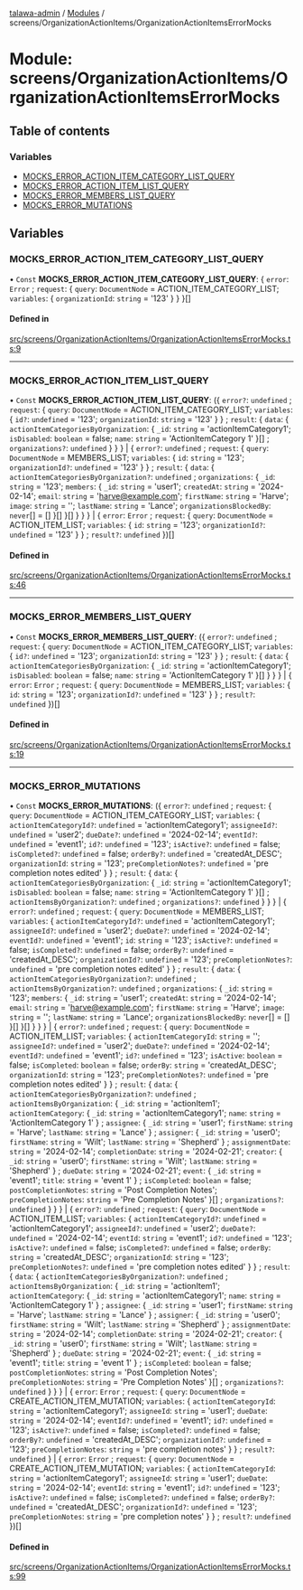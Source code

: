 [talawa-admin](../README.md) / [Modules](../modules.md) / screens/OrganizationActionItems/OrganizationActionItemsErrorMocks

# Module: screens/OrganizationActionItems/OrganizationActionItemsErrorMocks

## Table of contents

### Variables

- [MOCKS\_ERROR\_ACTION\_ITEM\_CATEGORY\_LIST\_QUERY](screens_OrganizationActionItems_OrganizationActionItemsErrorMocks.md#mocks_error_action_item_category_list_query)
- [MOCKS\_ERROR\_ACTION\_ITEM\_LIST\_QUERY](screens_OrganizationActionItems_OrganizationActionItemsErrorMocks.md#mocks_error_action_item_list_query)
- [MOCKS\_ERROR\_MEMBERS\_LIST\_QUERY](screens_OrganizationActionItems_OrganizationActionItemsErrorMocks.md#mocks_error_members_list_query)
- [MOCKS\_ERROR\_MUTATIONS](screens_OrganizationActionItems_OrganizationActionItemsErrorMocks.md#mocks_error_mutations)

## Variables

### MOCKS\_ERROR\_ACTION\_ITEM\_CATEGORY\_LIST\_QUERY

• `Const` **MOCKS\_ERROR\_ACTION\_ITEM\_CATEGORY\_LIST\_QUERY**: \{ `error`: `Error` ; `request`: \{ `query`: `DocumentNode` = ACTION\_ITEM\_CATEGORY\_LIST; `variables`: \{ `organizationId`: `string` = '123' \}  \}  \}[]

#### Defined in

[src/screens/OrganizationActionItems/OrganizationActionItemsErrorMocks.ts:9](https://github.com/vasujain275/talawa-admin/blob/b5dc326/src/screens/OrganizationActionItems/OrganizationActionItemsErrorMocks.ts#L9)

___

### MOCKS\_ERROR\_ACTION\_ITEM\_LIST\_QUERY

• `Const` **MOCKS\_ERROR\_ACTION\_ITEM\_LIST\_QUERY**: (\{ `error?`: `undefined` ; `request`: \{ `query`: `DocumentNode` = ACTION\_ITEM\_CATEGORY\_LIST; `variables`: \{ `id?`: `undefined` = '123'; `organizationId`: `string` = '123' \}  \} ; `result`: \{ `data`: \{ `actionItemCategoriesByOrganization`: \{ `_id`: `string` = 'actionItemCategory1'; `isDisabled`: `boolean` = false; `name`: `string` = 'ActionItemCategory 1' \}[] ; `organizations?`: `undefined`  \}  \}  \} \| \{ `error?`: `undefined` ; `request`: \{ `query`: `DocumentNode` = MEMBERS\_LIST; `variables`: \{ `id`: `string` = '123'; `organizationId?`: `undefined` = '123' \}  \} ; `result`: \{ `data`: \{ `actionItemCategoriesByOrganization?`: `undefined` ; `organizations`: \{ `_id`: `string` = '123'; `members`: \{ `_id`: `string` = 'user1'; `createdAt`: `string` = '2024-02-14'; `email`: `string` = 'harve@example.com'; `firstName`: `string` = 'Harve'; `image`: `string` = ''; `lastName`: `string` = 'Lance'; `organizationsBlockedBy`: `never`[] = [] \}[]  \}[]  \}  \}  \} \| \{ `error`: `Error` ; `request`: \{ `query`: `DocumentNode` = ACTION\_ITEM\_LIST; `variables`: \{ `id`: `string` = '123'; `organizationId?`: `undefined` = '123' \}  \} ; `result?`: `undefined`  \})[]

#### Defined in

[src/screens/OrganizationActionItems/OrganizationActionItemsErrorMocks.ts:46](https://github.com/vasujain275/talawa-admin/blob/b5dc326/src/screens/OrganizationActionItems/OrganizationActionItemsErrorMocks.ts#L46)

___

### MOCKS\_ERROR\_MEMBERS\_LIST\_QUERY

• `Const` **MOCKS\_ERROR\_MEMBERS\_LIST\_QUERY**: (\{ `error?`: `undefined` ; `request`: \{ `query`: `DocumentNode` = ACTION\_ITEM\_CATEGORY\_LIST; `variables`: \{ `id?`: `undefined` = '123'; `organizationId`: `string` = '123' \}  \} ; `result`: \{ `data`: \{ `actionItemCategoriesByOrganization`: \{ `_id`: `string` = 'actionItemCategory1'; `isDisabled`: `boolean` = false; `name`: `string` = 'ActionItemCategory 1' \}[]  \}  \}  \} \| \{ `error`: `Error` ; `request`: \{ `query`: `DocumentNode` = MEMBERS\_LIST; `variables`: \{ `id`: `string` = '123'; `organizationId?`: `undefined` = '123' \}  \} ; `result?`: `undefined`  \})[]

#### Defined in

[src/screens/OrganizationActionItems/OrganizationActionItemsErrorMocks.ts:19](https://github.com/vasujain275/talawa-admin/blob/b5dc326/src/screens/OrganizationActionItems/OrganizationActionItemsErrorMocks.ts#L19)

___

### MOCKS\_ERROR\_MUTATIONS

• `Const` **MOCKS\_ERROR\_MUTATIONS**: (\{ `error?`: `undefined` ; `request`: \{ `query`: `DocumentNode` = ACTION\_ITEM\_CATEGORY\_LIST; `variables`: \{ `actionItemCategoryId?`: `undefined` = 'actionItemCategory1'; `assigneeId?`: `undefined` = 'user2'; `dueDate?`: `undefined` = '2024-02-14'; `eventId?`: `undefined` = 'event1'; `id?`: `undefined` = '123'; `isActive?`: `undefined` = false; `isCompleted?`: `undefined` = false; `orderBy?`: `undefined` = 'createdAt\_DESC'; `organizationId`: `string` = '123'; `preCompletionNotes?`: `undefined` = 'pre completion notes edited' \}  \} ; `result`: \{ `data`: \{ `actionItemCategoriesByOrganization`: \{ `_id`: `string` = 'actionItemCategory1'; `isDisabled`: `boolean` = false; `name`: `string` = 'ActionItemCategory 1' \}[] ; `actionItemsByOrganization?`: `undefined` ; `organizations?`: `undefined`  \}  \}  \} \| \{ `error?`: `undefined` ; `request`: \{ `query`: `DocumentNode` = MEMBERS\_LIST; `variables`: \{ `actionItemCategoryId?`: `undefined` = 'actionItemCategory1'; `assigneeId?`: `undefined` = 'user2'; `dueDate?`: `undefined` = '2024-02-14'; `eventId?`: `undefined` = 'event1'; `id`: `string` = '123'; `isActive?`: `undefined` = false; `isCompleted?`: `undefined` = false; `orderBy?`: `undefined` = 'createdAt\_DESC'; `organizationId?`: `undefined` = '123'; `preCompletionNotes?`: `undefined` = 'pre completion notes edited' \}  \} ; `result`: \{ `data`: \{ `actionItemCategoriesByOrganization?`: `undefined` ; `actionItemsByOrganization?`: `undefined` ; `organizations`: \{ `_id`: `string` = '123'; `members`: \{ `_id`: `string` = 'user1'; `createdAt`: `string` = '2024-02-14'; `email`: `string` = 'harve@example.com'; `firstName`: `string` = 'Harve'; `image`: `string` = ''; `lastName`: `string` = 'Lance'; `organizationsBlockedBy`: `never`[] = [] \}[]  \}[]  \}  \}  \} \| \{ `error?`: `undefined` ; `request`: \{ `query`: `DocumentNode` = ACTION\_ITEM\_LIST; `variables`: \{ `actionItemCategoryId`: `string` = ''; `assigneeId?`: `undefined` = 'user2'; `dueDate?`: `undefined` = '2024-02-14'; `eventId?`: `undefined` = 'event1'; `id?`: `undefined` = '123'; `isActive`: `boolean` = false; `isCompleted`: `boolean` = false; `orderBy`: `string` = 'createdAt\_DESC'; `organizationId`: `string` = '123'; `preCompletionNotes?`: `undefined` = 'pre completion notes edited' \}  \} ; `result`: \{ `data`: \{ `actionItemCategoriesByOrganization?`: `undefined` ; `actionItemsByOrganization`: \{ `_id`: `string` = 'actionItem1'; `actionItemCategory`: \{ `_id`: `string` = 'actionItemCategory1'; `name`: `string` = 'ActionItemCategory 1' \} ; `assignee`: \{ `_id`: `string` = 'user1'; `firstName`: `string` = 'Harve'; `lastName`: `string` = 'Lance' \} ; `assigner`: \{ `_id`: `string` = 'user0'; `firstName`: `string` = 'Wilt'; `lastName`: `string` = 'Shepherd' \} ; `assignmentDate`: `string` = '2024-02-14'; `completionDate`: `string` = '2024-02-21'; `creator`: \{ `_id`: `string` = 'user0'; `firstName`: `string` = 'Wilt'; `lastName`: `string` = 'Shepherd' \} ; `dueDate`: `string` = '2024-02-21'; `event`: \{ `_id`: `string` = 'event1'; `title`: `string` = 'event 1' \} ; `isCompleted`: `boolean` = false; `postCompletionNotes`: `string` = 'Post Completion Notes'; `preCompletionNotes`: `string` = 'Pre Completion Notes' \}[] ; `organizations?`: `undefined`  \}  \}  \} \| \{ `error?`: `undefined` ; `request`: \{ `query`: `DocumentNode` = ACTION\_ITEM\_LIST; `variables`: \{ `actionItemCategoryId?`: `undefined` = 'actionItemCategory1'; `assigneeId?`: `undefined` = 'user2'; `dueDate?`: `undefined` = '2024-02-14'; `eventId`: `string` = 'event1'; `id?`: `undefined` = '123'; `isActive?`: `undefined` = false; `isCompleted?`: `undefined` = false; `orderBy`: `string` = 'createdAt\_DESC'; `organizationId`: `string` = '123'; `preCompletionNotes?`: `undefined` = 'pre completion notes edited' \}  \} ; `result`: \{ `data`: \{ `actionItemCategoriesByOrganization?`: `undefined` ; `actionItemsByOrganization`: \{ `_id`: `string` = 'actionItem1'; `actionItemCategory`: \{ `_id`: `string` = 'actionItemCategory1'; `name`: `string` = 'ActionItemCategory 1' \} ; `assignee`: \{ `_id`: `string` = 'user1'; `firstName`: `string` = 'Harve'; `lastName`: `string` = 'Lance' \} ; `assigner`: \{ `_id`: `string` = 'user0'; `firstName`: `string` = 'Wilt'; `lastName`: `string` = 'Shepherd' \} ; `assignmentDate`: `string` = '2024-02-14'; `completionDate`: `string` = '2024-02-21'; `creator`: \{ `_id`: `string` = 'user0'; `firstName`: `string` = 'Wilt'; `lastName`: `string` = 'Shepherd' \} ; `dueDate`: `string` = '2024-02-21'; `event`: \{ `_id`: `string` = 'event1'; `title`: `string` = 'event 1' \} ; `isCompleted`: `boolean` = false; `postCompletionNotes`: `string` = 'Post Completion Notes'; `preCompletionNotes`: `string` = 'Pre Completion Notes' \}[] ; `organizations?`: `undefined`  \}  \}  \} \| \{ `error`: `Error` ; `request`: \{ `query`: `DocumentNode` = CREATE\_ACTION\_ITEM\_MUTATION; `variables`: \{ `actionItemCategoryId`: `string` = 'actionItemCategory1'; `assigneeId`: `string` = 'user1'; `dueDate`: `string` = '2024-02-14'; `eventId?`: `undefined` = 'event1'; `id?`: `undefined` = '123'; `isActive?`: `undefined` = false; `isCompleted?`: `undefined` = false; `orderBy?`: `undefined` = 'createdAt\_DESC'; `organizationId?`: `undefined` = '123'; `preCompletionNotes`: `string` = 'pre completion notes' \}  \} ; `result?`: `undefined`  \} \| \{ `error`: `Error` ; `request`: \{ `query`: `DocumentNode` = CREATE\_ACTION\_ITEM\_MUTATION; `variables`: \{ `actionItemCategoryId`: `string` = 'actionItemCategory1'; `assigneeId`: `string` = 'user1'; `dueDate`: `string` = '2024-02-14'; `eventId`: `string` = 'event1'; `id?`: `undefined` = '123'; `isActive?`: `undefined` = false; `isCompleted?`: `undefined` = false; `orderBy?`: `undefined` = 'createdAt\_DESC'; `organizationId?`: `undefined` = '123'; `preCompletionNotes`: `string` = 'pre completion notes' \}  \} ; `result?`: `undefined`  \})[]

#### Defined in

[src/screens/OrganizationActionItems/OrganizationActionItemsErrorMocks.ts:99](https://github.com/vasujain275/talawa-admin/blob/b5dc326/src/screens/OrganizationActionItems/OrganizationActionItemsErrorMocks.ts#L99)
